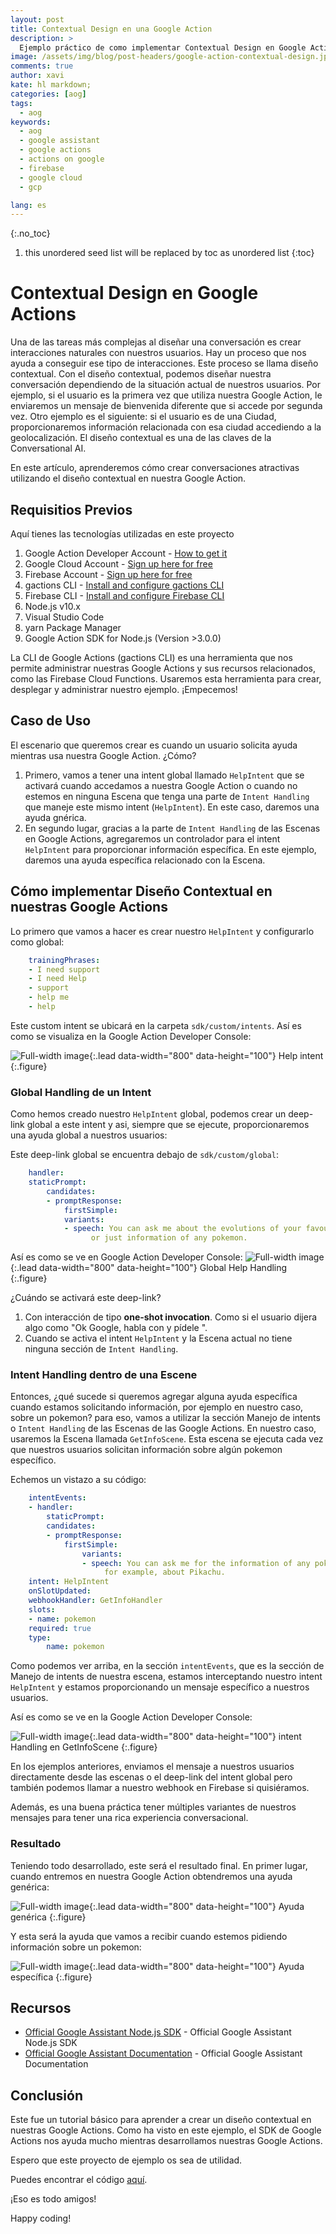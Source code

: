 ```yaml
---
layout: post
title: Contextual Design en una Google Action
description: >
  Ejemplo práctico de como implementar Contextual Design en Google Actions
image: /assets/img/blog/post-headers/google-action-contextual-design.jpeg
comments: true
author: xavi
kate: hl markdown;
categories: [aog]
tags:
  - aog
keywords:
  - aog
  - google assistant
  - google actions
  - actions on google
  - firebase
  - google cloud
  - gcp

lang: es
---
```

{:.no_toc}
1. this unordered seed list will be replaced by toc as unordered list
{:toc}

# Contextual Design en Google Actions

Una de las tareas más complejas al diseñar una conversación es crear interacciones naturales con nuestros usuarios. Hay un proceso que nos ayuda a conseguir ese tipo de interacciones. Este proceso se llama diseño contextual. Con el diseño contextual, podemos diseñar nuestra conversación dependiendo de la situación actual de nuestros usuarios. Por ejemplo, si el usuario es la primera vez que utiliza nuestra Google Action, le enviaremos un mensaje de bienvenida diferente que si accede por segunda vez. Otro ejemplo es el siguiente: si el usuario es de una Ciudad, proporcionaremos información relacionada con esa ciudad accediendo a la geolocalización. El diseño contextual es una de las claves de la Conversational AI.

En este artículo, aprenderemos cómo crear conversaciones atractivas utilizando el diseño contextual en nuestra Google Action.

## Requisitios Previos

Aquí tienes las tecnologías utilizadas en este proyecto
1. Google Action Developer Account - [How to get it](https://console.actions.google.com/)
2. Google Cloud Account - [Sign up here for free](https://cloud.google.com/)
3. Firebase Account - [Sign up here for free](https://firebase.google.com/)
4. gactions CLI - [Install and configure gactions CLI](https://github.com/actions-on-google/gactions)
5. Firebase CLI - [Install and configure Firebase CLI](https://firebase.google.com/docs/cli)
6. Node.js v10.x
7. Visual Studio Code
8. yarn Package Manager
9. Google Action SDK for Node.js (Version >3.0.0)

La CLI de Google Actions (gactions CLI) es una herramienta que nos permite administrar nuestras Google Actions y sus recursos relacionados, como las Firebase Cloud Functions.
Usaremos esta herramienta para crear, desplegar y administrar nuestro ejemplo. ¡Empecemos!

## Caso de Uso

El escenario que queremos crear es cuando un usuario solicita ayuda mientras usa nuestra Google Action. ¿Cómo?
1. Primero, vamos a tener una intent global llamado `HelpIntent` que se activará cuando accedamos a nuestra Google Action o cuando no estemos en ninguna Escena que tenga una parte de `Intent Handling` que maneje este mismo intent (`HelpIntent`). En este caso, daremos una ayuda gnérica.
2. En segundo lugar, gracias a la parte de `Intent Handling` de las Escenas en Google Actions, agregaremos un controlador para el intent `HelpIntent` para proporcionar información específica. En este ejemplo, daremos una ayuda específica relacionado con la Escena.

## Cómo implementar Diseño Contextual en nuestras Google Actions

Lo primero que vamos a hacer es crear nuestro `HelpIntent` y configurarlo como global:

~~~yaml
    trainingPhrases:
    - I need support
    - I need Help
    - support
    - help me
    - help
~~~

Este custom intent se ubicará en la carpeta `sdk/custom/intents`. Así es como se visualiza en la Google Action Developer Console:

![Full-width image](/assets/img/blog/tutorials/google-action-contextual-design/global-getinfoscene.png){:.lead data-width="800" data-height="100"}
Help intent
{:.figure}


### Global Handling de un Intent

Como hemos creado nuestro `HelpIntent` global, podemos crear un deep-link global a este intent y asi, siempre que se ejecute, proporcionaremos una ayuda global a nuestros usuarios:

Este deep-link global se encuentra debajo de `sdk/custom/global`:

~~~yaml
    handler:
    staticPrompt:
        candidates:
        - promptResponse:
            firstSimple:
            variants:
            - speech: You can ask me about the evolutions of your favourite pokemon
                  or just information of any pokemon.

~~~
Así es como se ve en Google Action Developer Console:
![Full-width image](/assets/img/blog/tutorials/google-action-contextual-design/globalhelphandling.png){:.lead data-width="800" data-height="100"}
Global Help Handling
{:.figure}

¿Cuándo se activará este deep-link?
1. Con interacción de tipo **one-shot invocation**. Como si el usuario dijera algo como "Ok Google, habla con <invocation-name> y pídele <HelpIntent Utterance>".
2. Cuando se activa el intent `HelpIntent` y la Escena actual no tiene ninguna sección de `Intent Handling`.

### Intent Handling dentro de una Escene

Entonces, ¿qué sucede si queremos agregar alguna ayuda específica cuando estamos solicitando información, por ejemplo en nuestro caso, sobre un pokemon? para eso, vamos a utilizar la sección Manejo de intents o `Intent Handling` de las Escenas de las Google Actions. En nuestro caso, usaremos la Escena llamada `GetInfoScene`. Esta escena se ejecuta cada vez que nuestros usuarios solicitan información sobre algún pokemon específico.

Echemos un vistazo a su código:

~~~yaml
    intentEvents:
    - handler:
        staticPrompt:
        candidates:
        - promptResponse:
            firstSimple:
                variants:
                - speech: You can ask me for the information of any pokemon,
                     for example, about Pikachu.
    intent: HelpIntent
    onSlotUpdated:
    webhookHandler: GetInfoHandler
    slots:
    - name: pokemon
    required: true
    type:
        name: pokemon
~~~

Como podemos ver arriba, en la sección `intentEvents`, que es la sección de Manejo de intents de nuestra escena, estamos interceptando nuestro intent `HelpIntent` y estamos proporcionando un mensaje específico a nuestros usuarios.

Así es como se ve en la Google Action Developer Console:

![Full-width image](/assets/img/blog/tutorials/google-action-contextual-design/helpinfoscene.png){:.lead data-width="800" data-height="100"}
intent Handling en GetInfoScene
{:.figure}

En los ejemplos anteriores, enviamos el mensaje a nuestros usuarios directamente desde las escenas o el deep-link del intent global pero también podemos llamar a nuestro webhook en Firebase si quisiéramos.

Además, es una buena práctica tener múltiples variantes de nuestros mensajes para tener una rica experiencia conversacional.

### Resultado

Teniendo todo desarrollado, este será el resultado final. En primer lugar, cuando entremos en nuestra Google Action obtendremos una ayuda genérica:

![Full-width image](/assets/img/blog/tutorials/google-action-contextual-design/globalhelp.png){:.lead data-width="800" data-height="100"}
Ayuda genérica
{:.figure}

Y esta será la ayuda que vamos a recibir cuando estemos pidiendo información sobre un pokemon:

![Full-width image](/assets/img/blog/tutorials/google-action-contextual-design/specifichelp.png){:.lead data-width="800" data-height="100"}
Ayuda específica
{:.figure}


## Recursos
* [Official Google Assistant Node.js SDK](https://github.com/actions-on-google/assistant-conversation-nodejs) - Official Google Assistant Node.js SDK
* [Official Google Assistant Documentation](https://developers.google.com/assistant/conversational/overview) - Official Google Assistant Documentation


## Conclusión 

Este fue un tutorial básico para aprender a crear un diseño contextual en nuestras Google Actions.
Como ha visto en este ejemplo, el SDK de Google Actions nos ayuda mucho mientras desarrollamos nuestras Google Actions.

Espero que este proyecto de ejemplo os sea de utilidad.

Puedes encontrar el código [aquí](https://github.com/xavidop/google-action-pokedex).

¡Eso es todo amigos!

Happy coding!